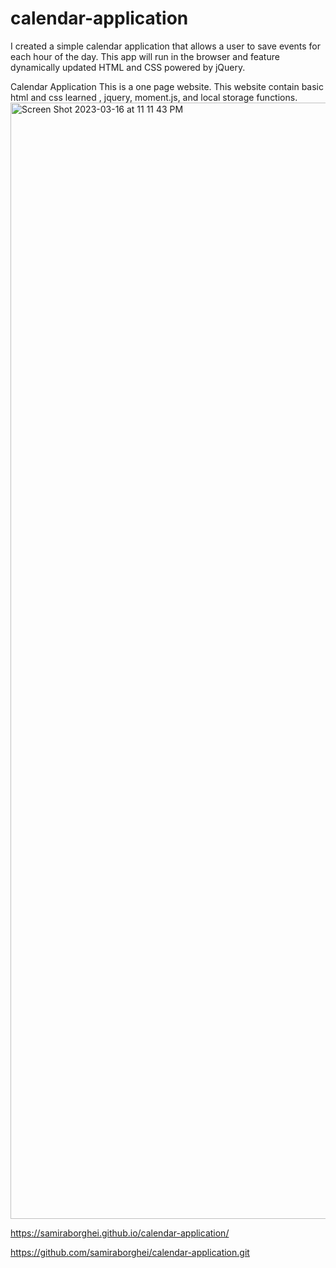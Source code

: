 # calendar-application
I created a simple calendar application that allows a user to save events for each hour of the day. This app will run in the browser and feature dynamically updated HTML and CSS powered by jQuery.


Calendar Application
This is a one page website.
This website contain basic html and css learned , jquery, moment.js, and local storage functions.
<img width="1786" alt="Screen Shot 2023-03-16 at 11 11 43 PM" src="https://user-images.githubusercontent.com/124013032/225803701-72a64903-d64c-4c2a-9fe1-75ab748da484.png">

https://samiraborghei.github.io/calendar-application/

https://github.com/samiraborghei/calendar-application.git
